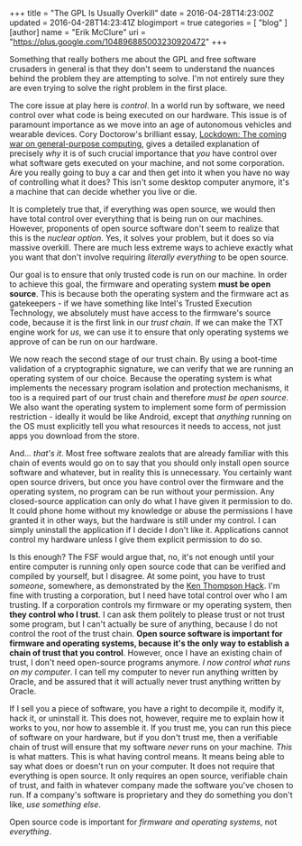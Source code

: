 +++
title = "The GPL Is Usually Overkill"
date = 2016-04-28T14:23:00Z
updated = 2016-04-28T14:23:41Z
blogimport = true 
categories = [ "blog" ]
[author]
	name = "Erik McClure"
	uri = "https://plus.google.com/104896885003230920472"
+++

Something that really bothers me about the GPL and free software crusaders in general is that they don't seem to understand the nuances behind the problem they are attempting to solve. I'm not entirely sure they are even trying to solve the right problem in the first place.

The core issue at play here is *control*. In a world run by software, we need control over what code is being executed on our hardware. This issue is of paramount importance as we move into an age of autonomous vehicles and wearable devices. Cory Doctorow's brilliant essay, [Lockdown: The coming war on general-purpose computing](http://boingboing.net/2012/01/10/lockdown.html), gives a detailed explanation of precisely *why* it is of such crucial importance that *you* have control over what software gets executed on your machine, and not some corporation. Are you really going to buy a car and then get into it when you have no way of controlling what it does? This isn't some desktop computer anymore, it's a machine that can decide whether you live or die.

It is completely true that, if everything was open source, we would then have total control over everything that is being run on our machines. However, proponents of open source software don't seem to realize that this is the *nuclear option*. Yes, it solves your problem, but it does so via massive overkill. There are much less extreme ways to achieve exactly what you want that don't involve requiring *literally everything* to be open source.

Our goal is to ensure that only trusted code is run on our machine. In order to achieve this goal, the firmware and operating system **must be open source**. This is because both the operating system and the firmware act as gatekeepers - if we have something like Intel's Trusted Execution Technology, we absolutely must have access to the firmware's source code, because it is the first link in our *trust chain*. If we can make the TXT engine work for *us*, we can use it to ensure that only operating systems we approve of can be run on our hardware.

We now reach the second stage of our trust chain. By using a boot-time validation of a cryptographic signature, we can verify that we are running an operating system of our choice. Because the operating system is what implements the necessary program isolation and protection mechanisms, it too is a required part of our trust chain and therefore *must be open source*. We also want the operating system to implement some form of permission restriction - ideally it would be like Android, except that *anything* running on the OS must explicitly tell you what resources it needs to access, not just apps you download from the store.

And... *that's it*. Most free software zealots that are already familiar with this chain of events would go on to say that you should only install open source software and whatever, but in reality this is unnecessary. You certainly want open source drivers, but once you have control over the firmware and the operating system, no program can be run without your permission. Any closed-source application can only do what I have given it permission to do. It could phone home without my knowledge or abuse the permissions I have granted it in other ways, but the hardware is still under my control. I can simply uninstall the application if I decide I don't like it. Applications cannot control my hardware unless I give them explicit permission to do so.

Is this enough? The FSF would argue that, no, it's not enough until your entire computer is running only open source code that can be verified and compiled by yourself, but I disagree. At some point, you have to trust *someone*, somewhere, as demonstrated by the [Ken Thompson Hack](http://c2.com/cgi/wiki?TheKenThompsonHack). I'm fine with trusting a corporation, but I need have total control over who I am trusting. If a corporation controls my firmware or my operating system, then **they control who I trust**. I can ask them politely to please trust or not trust some program, but I can't actually be sure of anything, because I do not control the root of the trust chain. **Open source software is important for firmware and operating systems, because it's the only way to establish a chain of trust that you control**. However, once I have an existing chain of trust, I don't need open-source programs anymore. *I now control what runs on my computer*. I can tell my computer to never run anything written by Oracle, and be assured that it will actually never trust anything written by Oracle.

If I sell you a piece of software, you have a right to decompile it, modify it, hack it, or uninstall it. This does not, however, require me to explain how it works to you, nor how to assemble it. If you trust me, you can run this piece of software on your hardware, but if you don't trust me, then a verifiable chain of trust will ensure that my software *never* runs on your machine. *This* is what matters. This is what having control means. It means being able to say what does or doesn't run on your computer. It does not require that everything is open source. It only requires an open source, verifiable chain of trust, and faith in whatever company made the software you've chosen to run. If a company's software is proprietary and they do something you don't like, *use something else*.

Open source code is important for *firmware and operating systems*, not *everything*.
